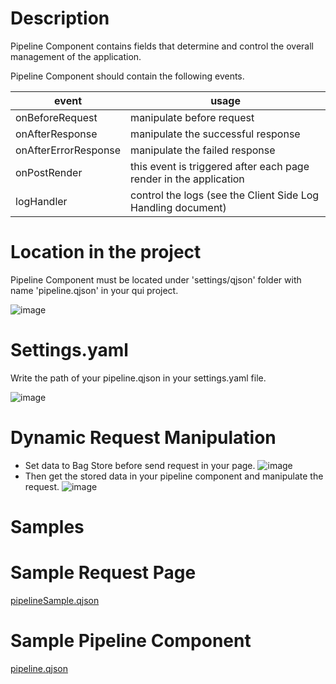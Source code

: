 # Description
Pipeline Component contains fields that determine and control the overall management of the application.

Pipeline Component should contain the following events.

| event| usage |
| ------ | ------ |
| onBeforeRequest| manipulate before request |
| onAfterResponse| manipulate the successful response |
| onAfterErrorResponse| manipulate the failed response |
| onPostRender| this event is triggered after each page render in the application |
| logHandler | control the logs (see the Client Side Log Handling document) |

# Location in the project
Pipeline Component must be located under 'settings/qjson' folder with name 'pipeline.qjson' in your qui project.

![image](https://cdn.softtech.com.tr/ngsp-quick/nemo/dev/mdImages/pipelineComponent/pipelineQjson.png)

# Settings.yaml
Write the path of your pipeline.qjson in your settings.yaml file.

![image](https://cdn.softtech.com.tr/ngsp-quick/nemo/dev/mdImages/pipelineComponent/pipelineSettings.png)

# Dynamic Request Manipulation
- Set data to Bag Store before send request in your page.
![image](https://cdn.softtech.com.tr/ngsp-quick/nemo/dev/mdImages/pipelineComponent/pipelineSampleRequest.png)
- Then get the stored data in your pipeline component and manipulate the request.
![image](https://cdn.softtech.com.tr/ngsp-quick/nemo/dev/mdImages/pipelineComponent/pipelineOnBeforeRequest.png)

# Samples

# Sample Request Page
<a href="https://cdn.softtech.com.tr/ngsp-quick/nemo/dev/mdScripts/pipelineComponent/pipelineSample.qjson" target="_blank">pipelineSample.qjson</a>

# Sample Pipeline Component
<a href="https://cdn.softtech.com.tr/ngsp-quick/nemo/dev/mdScripts/pipelineComponent/pipeline.qjson" target="_blank">pipeline.qjson</a>